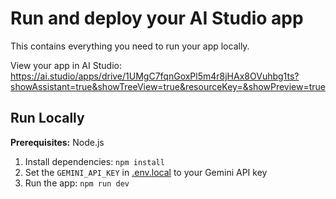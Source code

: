 # Run and deploy your AI Studio app

This contains everything you need to run your app locally.

View your app in AI Studio: https://ai.studio/apps/drive/1UMgC7fqnGoxPl5m4r8jHAx8OVuhbg1ts?showAssistant=true&showTreeView=true&resourceKey=&showPreview=true

## Run Locally

**Prerequisites:**  Node.js


1. Install dependencies:
   `npm install`
2. Set the `GEMINI_API_KEY` in [.env.local](.env.local) to your Gemini API key
3. Run the app:
   `npm run dev`

